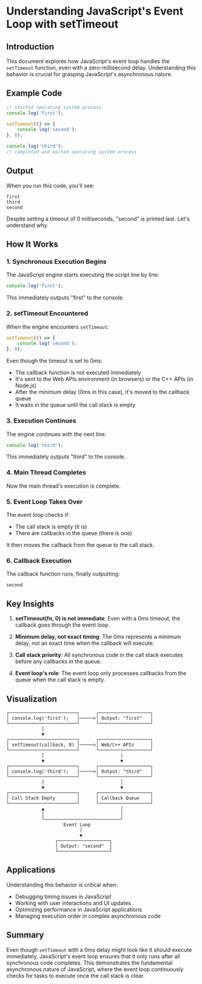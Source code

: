 # Understanding JavaScript's Event Loop with setTimeout

## Introduction

This document explores how JavaScript's event loop handles the `setTimeout` function, even with a zero-millisecond delay. Understanding this behavior is crucial for grasping JavaScript's asynchronous nature.

## Example Code

```javascript
// started operating system process
console.log('first');

setTimeout(() => {
    console.log('second');
}, 0);

console.log('third');
// completed and exited operating system process
```

## Output

When you run this code, you'll see:

```
first
third
second
```

Despite setting a timeout of 0 milliseconds, "second" is printed last. Let's understand why.

## How It Works

### 1. Synchronous Execution Begins

The JavaScript engine starts executing the script line by line:

```javascript
console.log('first');
```

This immediately outputs "first" to the console.

### 2. setTimeout Encountered

When the engine encounters `setTimeout`:

```javascript
setTimeout(() => {
    console.log('second');
}, 0);
```

Even though the timeout is set to 0ms:
- The callback function is not executed immediately
- It's sent to the Web APIs environment (in browsers) or the C++ APIs (in Node.js)
- After the minimum delay (0ms in this case), it's moved to the callback queue
- It waits in the queue until the call stack is empty

### 3. Execution Continues

The engine continues with the next line:

```javascript
console.log('third');
```

This immediately outputs "third" to the console.

### 4. Main Thread Completes

Now the main thread's execution is complete.

### 5. Event Loop Takes Over

The event loop checks if:
- The call stack is empty (it is)
- There are callbacks in the queue (there is one)

It then moves the callback from the queue to the call stack.

### 6. Callback Execution

The callback function runs, finally outputting:

```
second
```

## Key Insights

1. **setTimeout(fn, 0) is not immediate**: Even with a 0ms timeout, the callback goes through the event loop.

2. **Minimum delay, not exact timing**: The 0ms represents a minimum delay, not an exact time when the callback will execute.

3. **Call stack priority**: All synchronous code in the call stack executes before any callbacks in the queue.

4. **Event loop's role**: The event loop only processes callbacks from the queue when the call stack is empty.

## Visualization

```
┌─────────────────────────┐      ┌───────────────────┐
│ console.log('first');   │─────>│ Output: "first"   │
└─────────────────────────┘      └───────────────────┘
             │
             ▼
┌─────────────────────────┐      ┌───────────────────┐
│ setTimeout(callback, 0) │─────>│ Web/C++ APIs      │
└─────────────────────────┘      └───────────────────┘
             │                            │
             ▼                            ▼
┌─────────────────────────┐      ┌───────────────────┐
│ console.log('third');   │─────>│ Output: "third"   │
└─────────────────────────┘      └───────────────────┘
             │                            │
             ▼                            ▼
┌─────────────────────────┐      ┌───────────────────┐
│ Call Stack Empty        │      │ Callback Queue    │
└─────────────────────────┘      └───────────────────┘
             ▲                            │
             │                            │
             └────────────────────────────┘
                     Event Loop
                           │
                           ▼
                  ┌───────────────────┐
                  │ Output: "second"  │
                  └───────────────────┘
```

## Applications

Understanding this behavior is critical when:
- Debugging timing issues in JavaScript
- Working with user interactions and UI updates
- Optimizing performance in JavaScript applications
- Managing execution order in complex asynchronous code

## Summary

Even though `setTimeout` with a 0ms delay might look like it should execute immediately, JavaScript's event loop ensures that it only runs after all synchronous code completes. This demonstrates the fundamental asynchronous nature of JavaScript, where the event loop continuously checks for tasks to execute once the call stack is clear.
